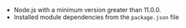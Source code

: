 
* Node.js with a minimum version greater than 11.0.0.
* Installed module dependencies from the `package.json` file
